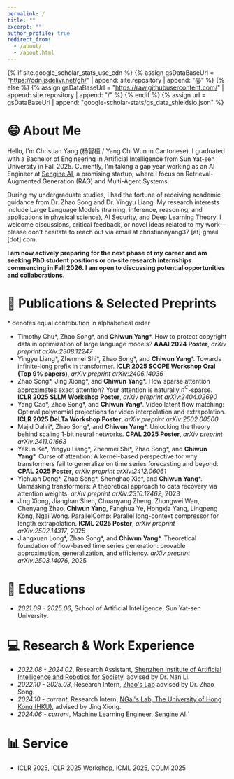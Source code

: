 ```yaml
---
permalink: /
title: ""
excerpt: ""
author_profile: true
redirect_from: 
  - /about/
  - /about.html
---
```

{% if site.google_scholar_stats_use_cdn %}
{% assign gsDataBaseUrl = "https://cdn.jsdelivr.net/gh/" | append: site.repository | append: "@" %}
{% else %}
{% assign gsDataBaseUrl = "https://raw.githubusercontent.com/" | append: site.repository | append: "/" %}
{% endif %}
{% assign url = gsDataBaseUrl | append: "google-scholar-stats/gs_data_shieldsio.json" %}

<span class='anchor' id='about-me'></span>

# 😄 About Me

Hello, I'm Christian Yang (杨智桓 / Yang Chi Wun in Cantonese). I graduated with a Bachelor of Engineering in Artificial Intelligence from Sun Yat-sen University in Fall 2025. Currently, I'm taking a gap year working as an AI Engineer at [Sengine AI](https://sengine.ai/home), a promising startup, where I focus on Retrieval-Augmented Generation (RAG) and Multi-Agent Systems.

During my undergraduate studies, I had the fortune of receiving academic guidance from Dr. Zhao Song and Dr. Yingyu Liang. My research interests include Large Language Models (training, inference, reasoning, and applications in physical science), AI Security, and Deep Learning Theory. I welcome discussions, critical feedback, or novel ideas related to my work—please don’t hesitate to reach out via email at christiannyang37 [at] gmail [dot] com.

**I am now actively preparing for the next phase of my career and am seeking PhD student positions or on-site research internships commencing in Fall 2026. I am open to discussing potential opportunities and collaborations.**

# 📝 Publications & Selected Preprints

\* denotes equal contribution in alphabetical order

* Timothy Chu\*, Zhao Song\*, and **Chiwun Yang**\*. How to protect copyright data in optimization of large language models? **AAAI 2024 Poster**, *arXiv preprint arXiv:2308.12247*
* Yingyu Liang\*, Zhenmei Shi\*, Zhao Song\*, and **Chiwun Yang**\*. Towards infinite-long prefix in transformer. **ICLR 2025 SCOPE Workshop Oral (Top 9% papers)**, *arXiv preprint arXiv:2406.14036*
* Zhao Song\*, Jing Xiong\*, and **Chiwun Yang**\*. How sparse attention approximates exact attention? Your attention is naturally $n^C$-sparse. **ICLR 2025 SLLM Workshop Poster**, *arXiv preprint arXiv:2404.02690*
* Yang Cao\*, Zhao Song\*, and **Chiwun Yang**\*. Video latent flow matching: Optimal polynomial projections for video interpolation and extrapolation. **ICLR 2025 DeLTa Workshop Poster**, *arXiv preprint arXiv:2502.00500*
* Majid Daliri\*, Zhao Song\*, and **Chiwun Yang**\*. Unlocking the theory behind scaling 1-bit neural networks. **CPAL 2025 Poster**, *arXiv preprint arXiv:2411.01663*
* Yekun Ke\*, Yingyu Liang\*, Zhenmei Shi\*, Zhao Song\*, and **Chiwun Yang**\*. Curse of attention: A kernel-based perspective for why transformers fail to generalize on time series forecasting and beyond. **CPAL 2025 Poster**, *arXiv preprint arXiv:2412.06061*
* Yichuan Deng\*, Zhao Song\*, Shenghao Xie\*, and **Chiwun Yang**\*. Unmasking transformers: A theoretical approach to data recovery via attention weights. *arXiv preprint arXiv:2310.12462*, 2023
* Jing Xiong, Jianghan Shen, Chuanyang Zheng, Zhongwei Wan, Chenyang Zhao, **Chiwun Yang**, Fanghua Ye, Hongxia Yang, Lingpeng Kong, Ngai Wong. ParallelComp: Parallel long-context compressor for length extrapolation. **ICML 2025 Poster**, *arXiv preprint arXiv:2502.14317*, 2025
* Jiangxuan Long\*, Zhao Song\*, and **Chiwun Yang**\*. Theoretical foundation of flow-based time series generation: provable approximation, generalization, and efficiency. *arXiv preprint arXiv:2503.14076*, 2025

# 📖 Educations

- *2021.09 - 2025.06*, School of Artificial Intelligence, Sun Yat-sen University.

# 💻 Research & Work Experience

- *2022.08 - 2024.02*, Research Assistant, [Shenzhen Institute of Artificial Intelligence and Robotics for Society](https://airs.cuhk.edu.cn/en), advised by Dr. Nan Li.
- *2022.10 - 2025.03*, Research Intern, [Zhao's Lab](https://www.youtube.com/@zhaosong2031) advised by Dr. Zhao Song.
- *2024.10 - current*, Research Intern, [NGai's Lab, The University of Hong Kong (HKU)](https://www.eee.hku.hk/~nwong/), advised by Jing Xiong.
- *2024.06 - current*, Machine Learning Engineer, [Sengine AI](https://sengine.ai/home).`

# 📊 Service

- ICLR 2025, ICLR 2025 Workshop, ICML 2025, COLM 2025
